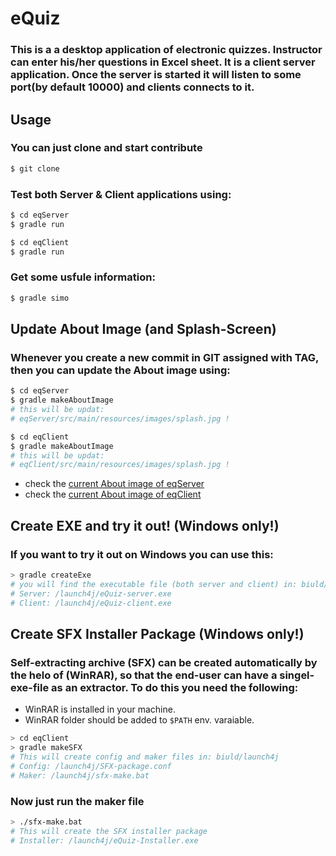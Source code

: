 # **eQuiz**
### This is a a desktop application of electronic quizzes. Instructor can enter his/her questions in Excel sheet. It is a client server application. Once the server is started it will listen to some port(by default 10000) and clients connects to it.

## **Usage**
### You can just clone and start contribute
```bash
$ git clone
```
### Test both Server & Client applications using:
```bash
$ cd eqServer 
$ gradle run

$ cd eqClient 
$ gradle run
```
### Get some usfule information:
```bash
$ gradle simo
```

## **Update About Image (and Splash-Screen)**
### Whenever you create a new commit in GIT assigned with TAG, then you can update the About image using:
```bash
$ cd eqServer
$ gradle makeAboutImage
# this will be updat:
# eqServer/src/main/resources/images/splash.jpg !

$ cd eqClient 
$ gradle makeAboutImage
# this will be updat:
# eqClient/src/main/resources/images/splash.jpg !
```
* check the [current About image of eqServer](eqServer\src\main\resources\images\splash.jpg)
* check the [current About image of eqClient](eqClient\src\main\resources\images\splash.jpg)


## **Create EXE and try it out! (Windows only!)**
### If you want to try it out on Windows you can use this:
```bash
> gradle createExe
# you will find the executable file (both server and client) in: biuld/launch4j
# Server: /launch4j/eQuiz-server.exe
# Client: /launch4j/eQuiz-client.exe
```

## **Create SFX Installer Package (Windows only!)**
### Self-extracting archive (SFX) can be created automatically by the helo of **(WinRAR)**, so that the end-user can have a singel-exe-file as an extractor. To do this you need the following:
* WinRAR is installed in your machine.
* WinRAR folder should be added to `$PATH` env. varaiable.
```bash
> cd eqClient 
> gradle makeSFX
# This will create config and maker files in: biuld/launch4j
# Config: /launch4j/SFX-package.conf
# Maker: /launch4j/sfx-make.bat
```
### Now just run the maker file
```bash
> ./sfx-make.bat
# This will create the SFX installer package 
# Installer: /launch4j/eQuiz-Installer.exe
```


[comment]: 
<https://help.github.com/en/github/writing-on-github/basic-writing-and-formatting-syntax> (Check Markdown Syntax)


[//]: <> (This is also a comment.)